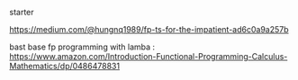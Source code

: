 starter 

https://medium.com/@hungnq1989/fp-ts-for-the-impatient-ad6c0a9a257b


bast base fp programming with lamba :
https://www.amazon.com/Introduction-Functional-Programming-Calculus-Mathematics/dp/0486478831